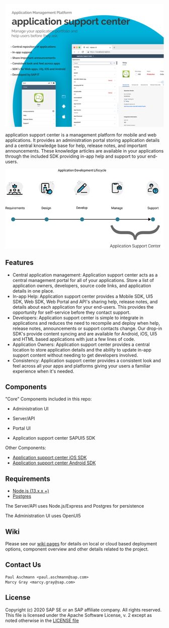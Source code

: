 ![Overview](resources/github_header.png)

application support center is a management platform for mobile and web applications. It provides an administration portal storing application details and a central knowledge base for help, release notes, and important announcements. These knowledge articles are available in your applications through the included SDK providing in-app help and support to your end-users.

![Development Lifecycle](resources/lifecycle.png)

## Features

- Central application management: Application support center acts as a central management portal for all of your applications. Store a list of application owners, developers, source code links, and application details in one place.
- In-app Help: Application support center provides a Mobile SDK, UI5 SDK, Web SDK, Web Portal and API's sharing help, release notes, and details about each application for your end-users. This provides the opportunity for self-service before they contact support.
- Developers: Application support center is simple to integrate in applications and reduces the need to recompile and deploy when help, release notes, announcements or support contacts change. Our drop-in SDK's provide content syncing and are available for Android, iOS, UI5 and HTML based applications with just a few lines of code.
- Application Owners: Application support center provides a central location to store application details and the ability to update in-app support content without needing to get developers involved.
- Consistency: Application support center provides a consistent look and feel across all your apps and platforms giving your users a familiar experience when it's needed.

## Components

"Core" Components included in this repo:

- Administration UI
- Server/API

- Portal UI
- Application support center SAPUI5 SDK

Other Components:

- <a href="https://" target="_blank">Application support center iOS SDK</a>
- <a href="https://" target="_blank">Application support center Android SDK</a>

## Requirements

- <a href="https://www.nodejs.org" target="_blank">Node.js (13.x.x +)</a>
- <a href="https://www.postgresql.org" target="_blank">Postgres</a>

The Server/API uses Node.js/Express and Postgres for persistence

The Administration UI uses OpenUI5

## Wiki

Please see our <a href="../../wiki">wiki pages</a> for details on local or cloud based deployment options, component overview and other details related to the project.

## Contact Us

```
Paul Aschmann <paul.aschmann@sap.com>
Marcy Gray <marcy.gray@sap.com>
```

## License

Copyright (c) 2020 SAP SE or an SAP affiliate company. All rights reserved.
This file is licensed under the Apache Software License, v. 2 except as noted
otherwise in the <a href="LICENSE">LICENSE file</a>

